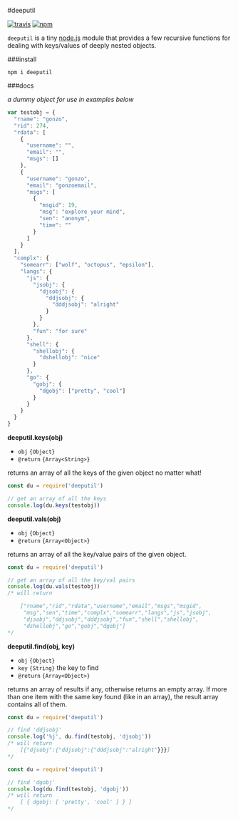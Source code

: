 #deeputil

[![travis](https://img.shields.io/travis/mawni/deeputil/master.svg)](https://travis-ci.org/mawni/deeputil) [![npm](https://img.shields.io/npm/v/highlight-str.svg?maxAge=2592000?style=flat-square)](https://npmjs.org/package/highlight-str)

`deeputil` is a tiny [node.js](https://nodejs.org) module that provides a few recursive functions for dealing with keys/values of deeply nested objects.

###install

`npm i deeputil`

###docs

*a dummy object for use in examples below*

```javascript
var testobj = {
  "rname": "gonzo",
  "rid": 274,
  "rdata": [
    {
      "username": "",
      "email": "",
      "msgs": []
    },
    {
      "username": "gonzo",
      "email": "gonzoemail",
      "msgs": [
        {
          "msgid": 19,
          "msg": "explore your mind",
          "sen": "anonym",
          "time": ""
        }
      ]
    }
  ],
  "complx": {
    "somearr": ["wolf", "octopus", "epsilon"],
    "langs": {
      "js": {
        "jsobj": {
          "djsobj": {
            "ddjsobj": {
              "dddjsobj": "alright"
            }
          }
        },
        "fun": "for sure"
      },
      "shell": {
        "shellobj": {
          "dshellobj": "nice"
        }
      },
      "go": {
        "gobj": {
          "dgobj": ["pretty", "cool"]
        }
      }
    }
  }
}
```

**deeputil.keys(obj)**

 * `obj` `{Object}`
 * `@return` `{Array<String>}`

returns an array of all the keys of the given object no matter what!

```javascript
const du = require('deeputil')

// get an array of all the keys
console.log(du.keys(testobj))
```

**deeputil.vals(obj)**

 * `obj` `{Object}`
 * `@return` `{Array<Object>}`

returns an array of all the key/value pairs of the given object.

```javascript
const du = require('deeputil')

// get an array of all the key/val pairs
console.log(du.vals(testobj))
/* will return

    ["rname","rid","rdata","username","email","msgs","msgid",
     "msg","sen","time","complx","somearr","langs","js","jsobj",
     "djsobj","ddjsobj","dddjsobj","fun","shell","shellobj",
     "dshellobj","go","gobj","dgobj"]
*/
```

**deeputil.find(obj, key)**

 * `obj` `{Object}`
 * `key` `{String}` the key to find
 * `@return` `{Array<Object>}`

returns an array of results if any, otherwise returns an empty array. If more than one item with the same key found (like in an array), the result array contains all of them.

```javascript
const du = require('deeputil')

// find 'ddjsobj'
console.log('%j', du.find(testobj, 'djsobj'))
/* will return 
    [{"djsobj":{"ddjsobj":{"dddjsobj":"alright"}}}]
*/
```

```javascript
const du = require('deeputil')

// find 'dgobj'
console.log(du.find(testobj, 'dgobj'))
/* will return 
    [ { dgobj: [ 'pretty', 'cool' ] } ]
*/
```

